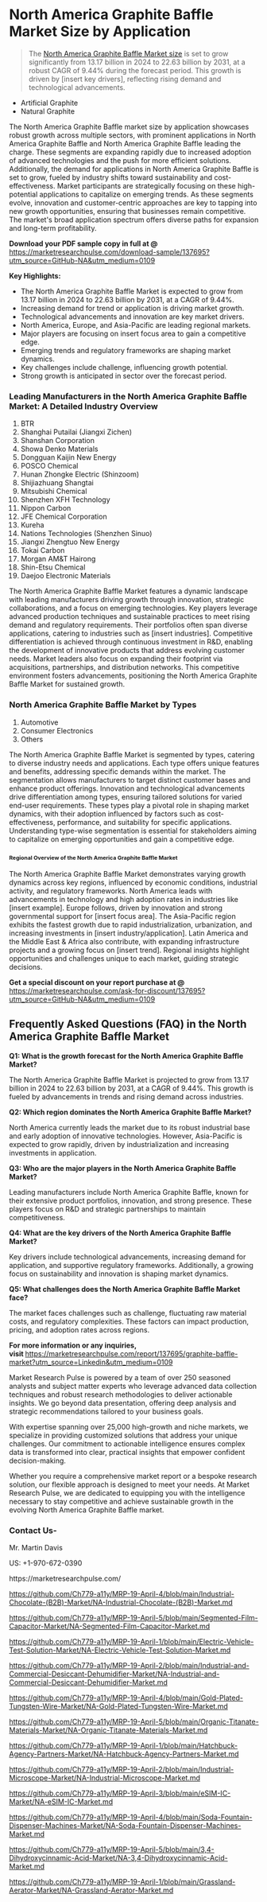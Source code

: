 <h1>North America Graphite Baffle Market&nbsp;Size by Application</h1><blockquote><p>The <a href="https://marketresearchpulse.com/download-sample/137695?utm_source=GitHub-NA&amp;utm_medium=0109">North America Graphite Baffle Market size</a> is set to grow significantly from 13.17 billion in 2024 to 22.63 billion by 2031, at a robust CAGR of 9.44% during the forecast period. This growth is driven by [insert key drivers], reflecting rising demand and technological advancements.</p></blockquote><ul><li>Artificial Graphite<li> Natural Graphite</li></ul><p>The North America Graphite Baffle market size by application showcases robust growth across multiple sectors, with prominent applications in North America Graphite Baffle and North America Graphite Baffle leading the charge. These segments are expanding rapidly due to increased adoption of advanced technologies and the push for more efficient solutions. Additionally, the demand for applications in North America Graphite Baffle is set to grow, fueled by industry shifts toward sustainability and cost-effectiveness. Market participants are strategically focusing on these high-potential applications to capitalize on emerging trends. As these segments evolve, innovation and customer-centric approaches are key to tapping into new growth opportunities, ensuring that businesses remain competitive. The market's broad application spectrum offers diverse paths for expansion and long-term profitability.</p><p><strong>Download your PDF sample copy in full at @ </strong><a href="https://marketresearchpulse.com/download-sample/137695?utm_source=GitHub-NA&amp;utm_medium=0109">https://marketresearchpulse.com/download-sample/137695?utm_source=GitHub-NA&amp;utm_medium=0109</a></p><p><strong>Key Highlights: </strong></p><ul><li>The North America Graphite Baffle Market is expected to grow from 13.17 billion in 2024 to 22.63 billion by 2031, at a CAGR of 9.44%.</li><li>Increasing demand for trend or application is driving market growth.</li><li>Technological advancements and innovation are key market drivers.</li><li>North America, Europe, and Asia-Pacific are leading regional markets.</li><li>Major players are focusing on insert focus area to gain a competitive edge.</li><li>Emerging trends and regulatory frameworks are shaping market dynamics.</li><li>Key challenges include challenge, influencing growth potential.</li><li>Strong growth is anticipated in sector over the forecast period.</li></ul><h3>Leading Manufacturers in the North America Graphite Baffle Market: A Detailed Industry Overview</h3><ol><li>BTR</li><li>Shanghai Putailai (Jiangxi Zichen)</li><li>Shanshan Corporation</li><li>Showa Denko Materials</li><li>Dongguan Kaijin New Energy</li><li>POSCO Chemical</li><li>Hunan Zhongke Electric (Shinzoom)</li><li>Shijiazhuang Shangtai</li><li>Mitsubishi Chemical</li><li>Shenzhen XFH Technology</li><li>Nippon Carbon</li><li>JFE Chemical Corporation</li><li>Kureha</li><li>Nations Technologies (Shenzhen Sinuo)</li><li>Jiangxi Zhengtuo New Energy</li><li>Tokai Carbon</li><li>Morgan AM&T Hairong</li><li>Shin-Etsu Chemical</li><li>Daejoo Electronic Materials</li></ol><div class="flex max-w-full flex-col flex-grow"><div class="min-h-8 text-message flex w-full flex-col items-end gap-2 whitespace-normal break-words [.text-message+&amp;]:mt-5" dir="auto" data-message-author-role="assistant" data-message-id="fd8432e4-4910-450d-b182-61b7bfb0a01f" data-message-model-slug="gpt-4o"><div class="flex w-full flex-col gap-1 empty:hidden first:pt-[3px]"><div class="markdown prose w-full break-words dark:prose-invert light"><p>The North America Graphite Baffle Market features a dynamic landscape with leading manufacturers driving growth through innovation, strategic collaborations, and a focus on emerging technologies. Key players leverage advanced production techniques and sustainable practices to meet rising demand and regulatory requirements. Their portfolios often span diverse applications, catering to industries such as [insert industries]. Competitive differentiation is achieved through continuous investment in R&amp;D, enabling the development of innovative products that address evolving customer needs. Market leaders also focus on expanding their footprint via acquisitions, partnerships, and distribution networks. This competitive environment fosters advancements, positioning the North America Graphite Baffle Market for sustained growth.</p></div></div></div></div><h3>North America Graphite Baffle Market by Types</h3><ol><li>Automotive<li> Consumer Electronics<li> Others</li></ol><div class="flex max-w-full flex-col flex-grow"><div class="min-h-8 text-message flex w-full flex-col items-end gap-2 whitespace-normal break-words [.text-message+&amp;]:mt-5" dir="auto" data-message-author-role="assistant" data-message-id="084470be-0bb7-4664-bddf-5156b4f41249" data-message-model-slug="gpt-4o-mini"><div class="flex w-full flex-col gap-1 empty:hidden first:pt-[3px]"><div class="markdown prose w-full break-words dark:prose-invert light"><p>The North America Graphite Baffle Market is segmented by types, catering to diverse industry needs and applications. Each type offers unique features and benefits, addressing specific demands within the market. The segmentation allows manufacturers to target distinct customer bases and enhance product offerings. Innovation and technological advancements drive differentiation among types, ensuring tailored solutions for varied end-user requirements. These types play a pivotal role in shaping market dynamics, with their adoption influenced by factors such as cost-effectiveness, performance, and suitability for specific applications. Understanding type-wise segmentation is essential for stakeholders aiming to capitalize on emerging opportunities and gain a competitive edge.</p></div></div></div></div><h3><span style="font-size: 11px;">Regional Overview of the North America Graphite Baffle Market</span></h3><div class="flex max-w-full flex-col flex-grow"><div class="min-h-8 text-message flex w-full flex-col items-end gap-2 whitespace-normal break-words [.text-message+&amp;]:mt-5" dir="auto" data-message-author-role="assistant" data-message-id="e9038762-ce64-4e30-91c9-9bd413514231" data-message-model-slug="gpt-4o-mini"><div class="flex w-full flex-col gap-1 empty:hidden first:pt-[3px]"><div class="markdown prose w-full break-words dark:prose-invert light"><p>The North America Graphite Baffle Market demonstrates varying growth dynamics across key regions, influenced by economic conditions, industrial activity, and regulatory frameworks. North America leads with advancements in technology and high adoption rates in industries like [insert example]. Europe follows, driven by innovation and strong governmental support for [insert focus area]. The Asia-Pacific region exhibits the fastest growth due to rapid industrialization, urbanization, and increasing investments in [insert industry/application]. Latin America and the Middle East &amp; Africa also contribute, with expanding infrastructure projects and a growing focus on [insert trend]. Regional insights highlight opportunities and challenges unique to each market, guiding strategic decisions.</p></div></div></div></div><p><strong>Get a special discount on your report purchase at @ </strong><a href="https://marketresearchpulse.com/ask-for-discount/137695?utm_source=GitHub-NA&amp;utm_medium=0109">https://marketresearchpulse.com/ask-for-discount/137695?utm_source=GitHub-NA&amp;utm_medium=0109</a></p><h2>Frequently Asked Questions (FAQ) in the North America Graphite Baffle Market</h2><p><strong>Q1: What is the growth forecast for the North America Graphite Baffle Market?</strong></p><p>The North America Graphite Baffle Market is projected to grow from 13.17 billion in 2024 to 22.63 billion by 2031, at a CAGR of 9.44%. This growth is fueled by advancements in trends and rising demand across industries.</p><p><strong>Q2: Which region dominates the North America Graphite Baffle Market?</strong></p><p>North America currently leads the market due to its robust industrial base and early adoption of innovative technologies. However, Asia-Pacific is expected to grow rapidly, driven by industrialization and increasing investments in application.</p><p><strong>Q3: Who are the major players in the North America Graphite Baffle Market?</strong></p><p>Leading manufacturers include North America Graphite Baffle, known for their extensive product portfolios, innovation, and strong presence. These players focus on R&amp;D and strategic partnerships to maintain competitiveness.</p><p><strong>Q4: What are the key drivers of the North America Graphite Baffle Market?</strong></p><p>Key drivers include technological advancements, increasing demand for application, and supportive regulatory frameworks. Additionally, a growing focus on sustainability and innovation is shaping market dynamics.</p><p><strong>Q5: What challenges does the North America Graphite Baffle Market face?</strong></p><p>The market faces challenges such as challenge, fluctuating raw material costs, and regulatory complexities. These factors can impact production, pricing, and adoption rates across regions.</p><p><strong>For more information or any inquiries, visit&nbsp;</strong><a href="https://marketresearchpulse.com/report/137695/graphite-baffle-market?utm_source=Linkedin&utm_medium=0109">https://marketresearchpulse.com/report/137695/graphite-baffle-market?utm_source=Linkedin&utm_medium=0109</a></p><p>Market Research Pulse is powered by a team of over 250 seasoned analysts and subject matter experts who leverage advanced data collection techniques and robust research methodologies to deliver actionable insights. We go beyond data presentation, offering deep analysis and strategic recommendations tailored to your business goals.</p><p>With expertise spanning over 25,000 high-growth and niche markets, we specialize in providing customized solutions that address your unique challenges. Our commitment to actionable intelligence ensures complex data is transformed into clear, practical insights that empower confident decision-making.</p><p>Whether you require a comprehensive market report or a bespoke research solution, our flexible approach is designed to meet your needs. At Market Research Pulse, we are dedicated to equipping you with the intelligence necessary to stay competitive and achieve sustainable growth in the evolving North America Graphite Baffle market.</p><h3><strong>Contact Us-</strong></h3><p>Mr. Martin Davis</p><p>US: +1-970-672-0390</p><p>https://marketresearchpulse.com/</p><p><a href="https://github.com/Ch779-a11y/MRP-19-April-4/blob/main/Industrial-Chocolate-(B2B)-Market/NA-Industrial-Chocolate-(B2B)-Market.md">https://github.com/Ch779-a11y/MRP-19-April-4/blob/main/Industrial-Chocolate-(B2B)-Market/NA-Industrial-Chocolate-(B2B)-Market.md</a></p><p><a href="https://github.com/Ch779-a11y/MRP-19-April-5/blob/main/Segmented-Film-Capacitor-Market/NA-Segmented-Film-Capacitor-Market.md">https://github.com/Ch779-a11y/MRP-19-April-5/blob/main/Segmented-Film-Capacitor-Market/NA-Segmented-Film-Capacitor-Market.md</a></p><p><a href="https://github.com/Ch779-a11y/MRP-19-April-1/blob/main/Electric-Vehicle-Test-Solution-Market/NA-Electric-Vehicle-Test-Solution-Market.md">https://github.com/Ch779-a11y/MRP-19-April-1/blob/main/Electric-Vehicle-Test-Solution-Market/NA-Electric-Vehicle-Test-Solution-Market.md</a></p><p><a href="https://github.com/Ch779-a11y/MRP-19-April-2/blob/main/Industrial-and-Commercial-Desiccant-Dehumidifier-Market/NA-Industrial-and-Commercial-Desiccant-Dehumidifier-Market.md">https://github.com/Ch779-a11y/MRP-19-April-2/blob/main/Industrial-and-Commercial-Desiccant-Dehumidifier-Market/NA-Industrial-and-Commercial-Desiccant-Dehumidifier-Market.md</a></p><p><a href="https://github.com/Ch779-a11y/MRP-19-April-4/blob/main/Gold-Plated-Tungsten-Wire-Market/NA-Gold-Plated-Tungsten-Wire-Market.md">https://github.com/Ch779-a11y/MRP-19-April-4/blob/main/Gold-Plated-Tungsten-Wire-Market/NA-Gold-Plated-Tungsten-Wire-Market.md</a></p><p><a href="https://github.com/Ch779-a11y/MRP-19-April-5/blob/main/Organic-Titanate-Materials-Market/NA-Organic-Titanate-Materials-Market.md">https://github.com/Ch779-a11y/MRP-19-April-5/blob/main/Organic-Titanate-Materials-Market/NA-Organic-Titanate-Materials-Market.md</a></p><p><a href="https://github.com/Ch779-a11y/MRP-19-April-1/blob/main/Hatchbuck-Agency-Partners-Market/NA-Hatchbuck-Agency-Partners-Market.md">https://github.com/Ch779-a11y/MRP-19-April-1/blob/main/Hatchbuck-Agency-Partners-Market/NA-Hatchbuck-Agency-Partners-Market.md</a></p><p><a href="https://github.com/Ch779-a11y/MRP-19-April-2/blob/main/Industrial-Microscope-Market/NA-Industrial-Microscope-Market.md">https://github.com/Ch779-a11y/MRP-19-April-2/blob/main/Industrial-Microscope-Market/NA-Industrial-Microscope-Market.md</a></p><p><a href="https://github.com/Ch779-a11y/MRP-19-April-3/blob/main/eSIM-IC-Market/NA-eSIM-IC-Market.md">https://github.com/Ch779-a11y/MRP-19-April-3/blob/main/eSIM-IC-Market/NA-eSIM-IC-Market.md</a></p><p><a href="https://github.com/Ch779-a11y/MRP-19-April-4/blob/main/Soda-Fountain-Dispenser-Machines-Market/NA-Soda-Fountain-Dispenser-Machines-Market.md">https://github.com/Ch779-a11y/MRP-19-April-4/blob/main/Soda-Fountain-Dispenser-Machines-Market/NA-Soda-Fountain-Dispenser-Machines-Market.md</a></p><p><a href="https://github.com/Ch779-a11y/MRP-19-April-5/blob/main/3,4-Dihydroxycinnamic-Acid-Market/NA-3,4-Dihydroxycinnamic-Acid-Market.md">https://github.com/Ch779-a11y/MRP-19-April-5/blob/main/3,4-Dihydroxycinnamic-Acid-Market/NA-3,4-Dihydroxycinnamic-Acid-Market.md</a></p><p><a href="https://github.com/Ch779-a11y/MRP-19-April-1/blob/main/Grassland-Aerator-Market/NA-Grassland-Aerator-Market.md">https://github.com/Ch779-a11y/MRP-19-April-1/blob/main/Grassland-Aerator-Market/NA-Grassland-Aerator-Market.md</a></p>
